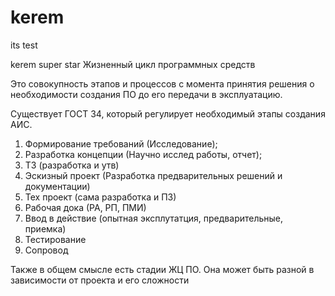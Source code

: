 # kerem
its test

kerem super star
Жизненный цикл программных средств

Это совокупность этапов и процессов с момента принятия решения о необходимости создания ПО до его передачи в эксплуатацию.

Существует ГОСТ 34, который регулирует необходимый этапы создания АИС.
1. Формирование требований (Исследование);
2. Разработка концепции (Научно исслед работы, отчет);
3. ТЗ (разработка и утв)
4. Эскизный проект (Разработка предварительных решений и документации)
5. Тех проект (сама разработка и ПЗ)
6. Рабочая дока (РА, РП, ПМИ)
7. Ввод в действие (опытная эксплутатция, предварительные, приемка)
8. Тестирование
9. Сопровод


Также в общем смысле есть стадии ЖЦ ПО. Она может быть разной в зависимости от проекта и его сложности

